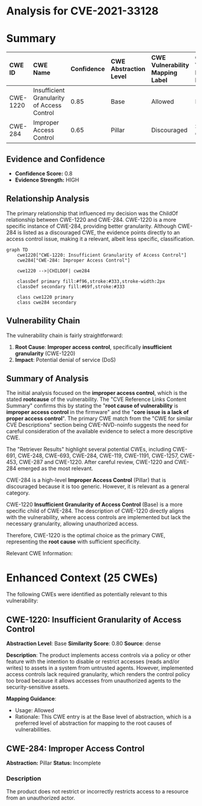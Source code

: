 # Analysis for CVE-2021-33128

# Summary
| CWE ID  | CWE Name                                                  | Confidence | CWE Abstraction Level | CWE Vulnerability Mapping Label | CWE-Vulnerability Mapping Notes |
| :-------- | :-------------------------------------------------------- | :--------- | :---------------------- | :------------------------------ | :------------------------------ |
| CWE-1220 | Insufficient Granularity of Access Control               | 0.85       | Base                    | Allowed                         |  Primary CWE                 |
| CWE-284  | Improper Access Control                                   | 0.65       | Pillar                    | Discouraged                     | Secondary Candidate                  |

## Evidence and Confidence

*   **Confidence Score:** 0.8
*   **Evidence Strength:** HIGH

## Relationship Analysis
The primary relationship that influenced my decision was the ChildOf relationship between CWE-1220 and CWE-284. CWE-1220 is a more specific instance of CWE-284, providing better granularity. Although CWE-284 is listed as a discouraged CWE, the evidence points directly to an access control issue, making it a relevant, albeit less specific, classification.

```mermaid
graph TD
    cwe1220["CWE-1220: Insufficient Granularity of Access Control"]
    cwe284["CWE-284: Improper Access Control"]
    
    cwe1220 -->|CHILDOF| cwe284
    
    classDef primary fill:#f96,stroke:#333,stroke-width:2px
    classDef secondary fill:#69f,stroke:#333
    
    class cwe1220 primary
    class cwe284 secondary
```

## Vulnerability Chain
The vulnerability chain is fairly straightforward:
1.  **Root Cause**: **Improper access control**, specifically **insufficient granularity** (CWE-1220)
2.  **Impact**: Potential denial of service (DoS)

## Summary of Analysis
The initial analysis focused on the **improper access control**, which is the stated **rootcause** of the vulnerability. The "CVE Reference Links Content Summary" confirms this by stating the "**root cause of vulnerability** is **improper access control** in the firmware" and the "**core issue is a lack of proper access control**". The primary CWE match from the "CWE for similar CVE Descriptions" section being CWE-NVD-noinfo suggests the need for careful consideration of the available evidence to select a more descriptive CWE.

The "Retriever Results" highlight several potential CWEs, including CWE-691, CWE-248, CWE-693, CWE-284, CWE-119, CWE-1191, CWE-1257, CWE-453, CWE-287 and CWE-1220. After careful review, CWE-1220 and CWE-284 emerged as the most relevant.

CWE-284 is a high-level **Improper Access Control** (Pillar) that is discouraged because it is too generic. However, it is relevant as a general category.

CWE-1220 **Insufficient Granularity of Access Control** (Base) is a more specific child of CWE-284. The description of CWE-1220 directly aligns with the vulnerability, where access controls are implemented but lack the necessary granularity, allowing unauthorized access.

Therefore, CWE-1220 is the optimal choice as the primary CWE, representing the **root cause** with sufficient specificity.

Relevant CWE Information:

# Enhanced Context (25 CWEs)
The following CWEs were identified as potentially relevant to this vulnerability:

## CWE-1220: Insufficient Granularity of Access Control
**Abstraction Level**: Base
**Similarity Score**: 0.80
**Source**: dense

**Description**:
The product implements access controls via a policy or other feature with the intention to disable or restrict accesses (reads and/or writes) to assets in a system from untrusted agents. However, implemented access controls lack required granularity, which renders the control policy too broad because it allows accesses from unauthorized agents to the security-sensitive assets.

**Mapping Guidance**:
- Usage: Allowed
- Rationale: This CWE entry is at the Base level of abstraction, which is a preferred level of abstraction for mapping to the root causes of vulnerabilities.

## CWE-284: Improper Access Control
**Abstraction:** Pillar
**Status:** Incomplete

### Description
The product does not restrict or incorrectly restricts access to a resource from an unauthorized actor.